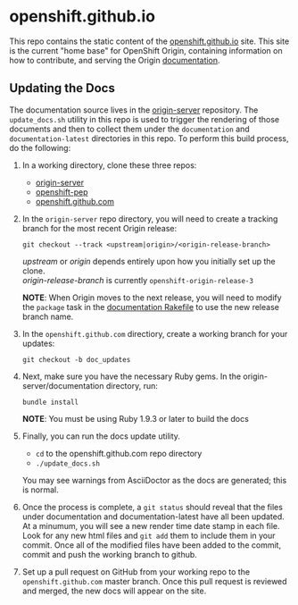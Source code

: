 # openshift.github.io

This repo contains the static content of the [openshift.github.io](http://openshift.github.io/) site. This site is the current "home base" for OpenShift Origin, containing information on how to contribute, and serving the Origin [documentation](http://openshift.github.io/documentation/).

## Updating the Docs

The documentation source lives in the [origin-server](https://github.com/openshift/origin-server/tree/master/documentation) repository. The `update_docs.sh` utility in this repo is used to trigger the rendering of those documents and then to collect them under the `documentation` and `documentation-latest` directories in this repo. To perform this build process, do the following:

1. In a working directory, clone these three repos:
    * [origin-server](https://github.com/openshift/origin-server)
    * [openshift-pep](https://github.com/openshift/openshift-pep)
    * [openshift.github.com](https://github.com/openshift/openshift.github.com)

2. In the `origin-server` repo directory, you will need to create a tracking branch for the most recent Origin release:

    `git checkout --track <upstream|origin>/<origin-release-branch>`

    _upstream_ or _origin_ depends entirely upon how you initially set up the clone.  
    _origin-release-branch_ is currently `openshift-origin-release-3`

    **NOTE**: When Origin moves to the next release, you will need to modify the `package` task in the [documentation Rakefile](https://github.com/openshift/origin-server/blob/master/documentation/Rakefile) to use the new release branch name.
3. In the `openshift.github.com` directiory, create a working branch for your updates:

    `git checkout -b doc_updates`

4. Next, make sure you have the necessary Ruby gems. In the origin-server/documentation directory, run:

    `bundle install`

    **NOTE**: You must be using Ruby 1.9.3 or later to build the docs
5. Finally, you can run the docs update utility.
    * `cd` to the openshift.github.com repo directory
    * `./update_docs.sh`

    You may see warnings from AsciiDoctor as the docs are generated; this is normal.

6. Once the process is complete, a `git status` should reveal that the files under documentation and documentation-latest have all been updated. At a minumum, you will see a new render time date stamp in each file. Look for any new html files and `git add` them to include them in your commit. Once all of the modified files have been added to the commit, commit and push the working branch to github.

7. Set up a pull request on GitHub from your working repo to the `openshift.github.com` master branch. Once this pull request is reviewed and merged, the new docs will appear on the site.

